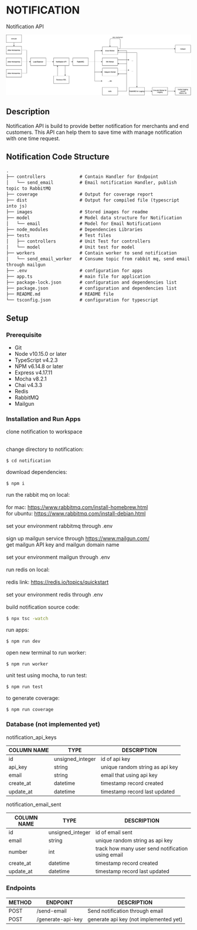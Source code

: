 # NOTIFICATION
Notification API

![Alt text](images/notification_diagram.jpg?raw=true)

## Description
Notification API is build to provide better notification for merchants and end customers. This API can help them to save time with manage notification with one time request. 

## Notification Code Structure
```
.
├── controllers             # Contain Handler for Endpoint
│   └── send_email          # Email notification Handler, publish topic to RabbitMQ
├── coverage                # Output for coverage report
├── dist                    # Output for compiled file (typescript into js)
├── images                  # Stored images for readme
├── model                   # Model data structure for Notification
│   └── email               # Model for Email Notificationn
├── node_modules            # Dependencies Libraries
├── tests                   # Test files
│   ├── controllers         # Unit Test for controllers
│   └── model               # Unit test for model
├── workers                 # Contain worker to send notification
│   └── send_email_worker   # Consume topic from rabbit mq, send email through mailgun
├── .env                    # configuration for apps
├── app.ts                  # main file for application
├── package-lock.json       # configuration and dependencies list
├── package.json            # configuration and dependencies list
├── README.md               # README file
└── tsconfig.json           # configuration for typescript
```

## Setup
### Prerequisite

- Git
- Node v10.15.0 or later
- TypeScript v4.2.3
- NPM v6.14.8 or later
- Express v4.17.11
- Mocha v8.2.1
- Chai v4.3.3
- Redis
- RabbitMQ
- Mailgun

### Installation and Run Apps
clone notification to workspace<br />
<br />

change directory to notification:
```sh
$ cd notification
```

download dependencies:
```sh
$ npm i
```

run the rabbit mq on local: <br />
<br />
for mac: https://www.rabbitmq.com/install-homebrew.html <br />
for ubuntu: https://www.rabbitmq.com/install-debian.html <br />
<br />
set your environment rabbitmq through .env <br />
<br />
sign up mailgun service through https://www.mailgun.com/ <br />
get mailgun API key and mailgun domain name <br />
<br />
set your environment mailgun through .env <br />
<br />
run redis on local: <br />
<br />
redis link: https://redis.io/topics/quickstart <br />
<br />
set your environment redis through .env <br />
<br />
build notification source code:

```sh
$ npx tsc -watch
```

run apps:

```sh
$ npm run dev
```

open new terminal to run worker:

```sh
$ npm run worker
```

unit test using mocha, to run test:

```sh
$ npm run test
```

to generate coverage:

```sh
$ npm run coverage
```

### Database (not implemented yet)

notification_api_keys

COLUMN NAME | TYPE | DESCRIPTION |
--- | --- | --- | 
id | unsigned_integer | id of api key |
api_key | string | unique random string as api key  |
email | string | email that using api key  |
create_at | datetime | timestamp record created  |
update_at | datetime | timestamp record last updated  |

notification_email_sent

COLUMN NAME | TYPE | DESCRIPTION |
--- | --- | --- | 
id | unsigned_integer | id of email sent |
email | string | unique random string as api key  |
number | int | track how many user send notification using email  |
create_at | datetime | timestamp record created  |
update_at | datetime | timestamp record last updated  |

### Endpoints

METHOD | ENDPOINT | DESCRIPTION |
--- | --- | --- | 
POST | /send-email | Send notification through email | 
POST | /generate-api-key | generate api key (not implemented yet) |


